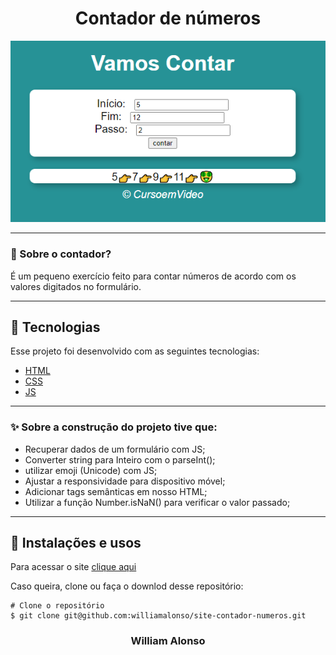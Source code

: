<h1 align="center">
    Contador de números
    </h1>

<div align="center">
  <img src="https://github.com/williamalonso/site-contador-numeros/blob/master/_img/home.png" alt"Contador de números" title="Contador de números" width="600" />
  

---

</div>



### 🤔 Sobre o contador?

É um pequeno exercício feito para contar números de acordo com os valores digitados no formulário.

---

## 🚀 Tecnologias

Esse projeto foi desenvolvido com as seguintes tecnologias:

- [HTML](https://developer.mozilla.org/pt-BR/docs/Web/HTML)
- [CSS](https://developer.mozilla.org/pt-BR/docs/Web/CSS)
- [JS](https://developer.mozilla.org/pt-BR/docs/Web/JavaScript)

---

### ✨ Sobre a construção do projeto tive que:

- Recuperar dados de um formulário com JS;
- Converter string para Inteiro com o parseInt();
- utilizar emoji (Unicode) com JS;
- Ajustar a responsividade para dispositivo móvel;
- Adicionar tags semânticas em nosso HTML;
- Utilizar a função Number.isNaN() para verificar o valor passado;

---

## 🙅 Instalações e usos

Para acessar o site [clique aqui](https://site-contador-numeros.vercel.app/)

Caso queira, clone ou faça o downlod desse repositório:

```
# Clone o repositório
$ git clone git@github.com:williamalonso/site-contador-numeros.git
```

<h3 align="center">William Alonso</h3>

